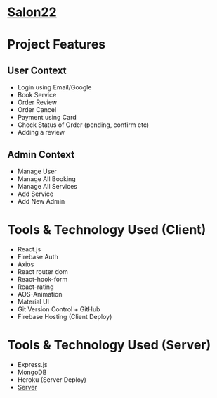 # [Salon22](https://salon22-c16e1.web.app/)

# Project Features

## User Context

- Login using Email/Google
- Book Service
- Order Review
- Order Cancel
- Payment using Card
- Check Status of Order (pending, confirm etc)
- Adding a review

## Admin Context

- Manage User
- Manage All Booking
- Manage All Services
- Add Service
- Add New Admin

# Tools & Technology Used (Client)

- React.js
- Firebase Auth
- Axios
- React router dom
- React-hook-form
- React-rating
- AOS-Animation
- Material UI
- Git Version Control + GitHub
- Firebase Hosting (Client Deploy)

# Tools & Technology Used (Server)

- Express.js
- MongoDB
- Heroku (Server Deploy)
- [Server](https://github.com/sawdahoque234/salon22-server)
